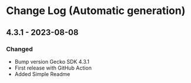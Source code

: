 # Change Log (Automatic generation)

## 4.3.1 - 2023-08-08
### Changed
 - Bump version Gecko SDK 4.3.1
 - First release with GitHub Action
 - Added Simple Readme
